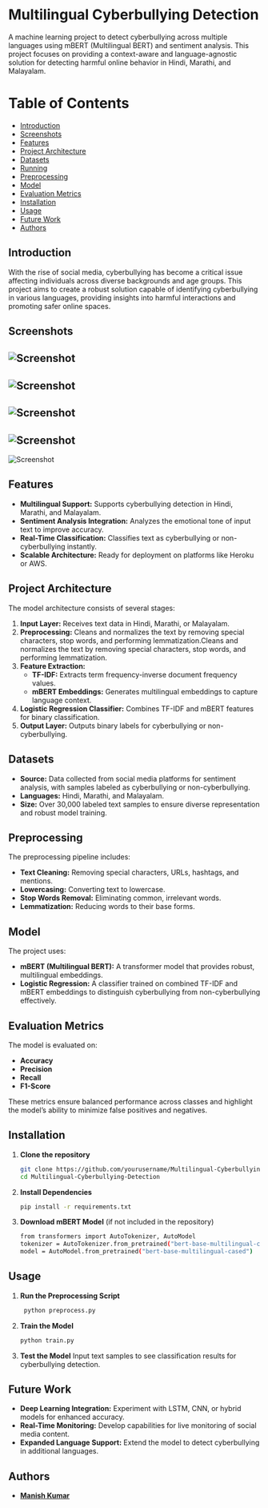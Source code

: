 # Multilingual Cyberbullying Detection

A machine learning project to detect cyberbullying across multiple languages using mBERT (Multilingual BERT) and sentiment analysis. This project focuses on providing a context-aware and language-agnostic solution for detecting harmful online behavior in Hindi, Marathi, and Malayalam.

# Table of Contents

- [Introduction](#introduction)
- [Screenshots](#screenshots)
- [Features](#features)
- [Project Architecture](#project-architecture)
- [Datasets](#datasets)
- [Running](#running)
- [Preprocessing](#preprocessing)
- [Model](#model)
- [Evaluation Metrics](#evaluation-metrics)
- [Installation](#installation)
- [Usage](#usage)
- [Future Work](#future-work)
- [Authors](#authors)

## Introduction

With the rise of social media, cyberbullying has become a critical issue affecting individuals across diverse backgrounds and age groups. This project aims to create a robust solution capable of identifying cyberbullying in various languages, providing insights into harmful interactions and promoting safer online spaces.

## Screenshots

![Screenshot](Screenshots/screenshot-1.jpg)
-------------------------------------------
![Screenshot](Screenshots/screenshot-2.jpg)
-------------------------------------------
![Screenshot](Screenshots/screenshot-3.jpg)
-------------------------------------------
![Screenshot](Screenshots/screenshot-4.jpg)
-------------------------------------------
![Screenshot](Screenshots/screenshot-5.jpg)

## Features

- **Multilingual Support:** Supports cyberbullying detection in Hindi, Marathi, and Malayalam.
- **Sentiment Analysis Integration:** Analyzes the emotional tone of input text to improve accuracy.
- **Real-Time Classification:** Classifies text as cyberbullying or non-cyberbullying instantly.
- **Scalable Architecture:** Ready for deployment on platforms like Heroku or AWS.

## Project Architecture

The model architecture consists of several stages:

1. **Input Layer:** Receives text data in Hindi, Marathi, or Malayalam.
2. **Preprocessing:** Cleans and normalizes the text by removing special characters, stop words, and performing lemmatization.Cleans and normalizes the text by removing special characters, stop words, and performing lemmatization.
3. **Feature Extraction:**
   - **TF-IDF:** Extracts term frequency-inverse document frequency values.
   - **mBERT Embeddings:** Generates multilingual embeddings to capture language context.
4. **Logistic Regression Classifier:** Combines TF-IDF and mBERT features for binary classification.
5. **Output Layer:** Outputs binary labels for cyberbullying or non-cyberbullying.

## Datasets

- **Source:** Data collected from social media platforms for sentiment analysis, with samples labeled as cyberbullying or non-cyberbullying.
- **Languages:** Hindi, Marathi, and Malayalam.
- **Size:** Over 30,000 labeled text samples to ensure diverse representation and robust model training.

## Preprocessing

The preprocessing pipeline includes:

- **Text Cleaning:** Removing special characters, URLs, hashtags, and mentions.
- **Lowercasing:** Converting text to lowercase.
- **Stop Words Removal:** Eliminating common, irrelevant words.
- **Lemmatization:** Reducing words to their base forms.

## Model

The project uses:

- **mBERT (Multilingual BERT):** A transformer model that provides robust, multilingual embeddings.
- **Logistic Regression:** A classifier trained on combined TF-IDF and mBERT embeddings to distinguish cyberbullying from non-cyberbullying effectively.

## Evaluation Metrics

The model is evaluated on:

- **Accuracy**
- **Precision**
- **Recall**
- **F1-Score**

These metrics ensure balanced performance across classes and highlight the model’s ability to minimize false positives and negatives.

## Installation

1. **Clone the repository**
    ```bash
    git clone https://github.com/yourusername/Multilingual-Cyberbullying-Detection.git
    cd Multilingual-Cyberbullying-Detection
    ```

2. **Install Dependencies**
    ```bash
    pip install -r requirements.txt
    ```

3. **Download mBERT Model** (if not included in the repository)
    ```bash
    from transformers import AutoTokenizer, AutoModel
    tokenizer = AutoTokenizer.from_pretrained("bert-base-multilingual-cased")
    model = AutoModel.from_pretrained("bert-base-multilingual-cased")
    ```

## Usage

1. **Run the Preprocessing Script**
   ```bash
    python preprocess.py
    ```

2. **Train the Model**
    ```bash
    python train.py
    ```

3. **Test the Model** Input text samples to see classification results for cyberbullying detection.

## Future Work

- **Deep Learning Integration:** Experiment with LSTM, CNN, or hybrid models for enhanced accuracy.
- **Real-Time Monitoring:** Develop capabilities for live monitoring of social media content.
- **Expanded Language Support:** Extend the model to detect cyberbullying in additional languages.

## Authors
- [**Manish Kumar**](https://github.com/its-manishks)
